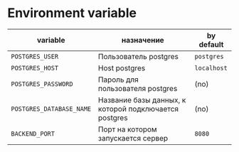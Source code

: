 # Environment variable

| variable | назначение | by default |
|---|---|---|
| `POSTGRES_USER` | Пользователь postgres | `postgres`| 
| `POSTGRES_HOST` | Host postgres | `localhost` |
| `POSTGRES_PASSWORD` | Пароль для пользователя postgres | (no) |
| `POSTGRES_DATABASE_NAME` | Название базы данных, к которой подключается postgres | (no) |
| `BACKEND_PORT` | Порт на котором запускается сервер | `8080` |